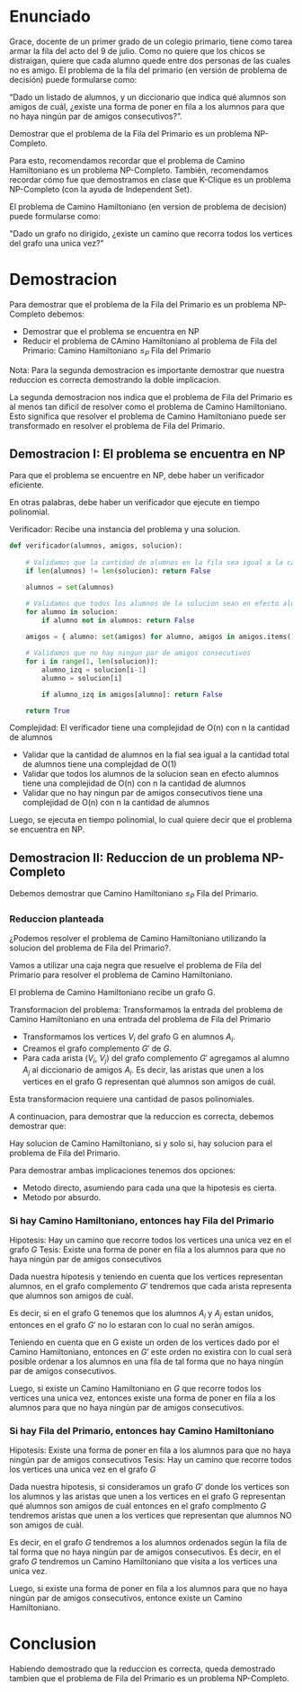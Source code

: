 # Enunciado

Grace, docente de un primer grado de un colegio primario, tiene como tarea armar la fila del acto del 9 de julio. Como no quiere que los chicos se distraigan, quiere que cada alumno quede entre dos personas de las cuales no es amigo. El problema de la fila del primario (en versión de problema de decisión) puede formularse como: 

“Dado un listado de alumnos, y un diccionario que indica qué alumnos son amigos de cuál, ¿existe una forma de poner en fila a los alumnos para que no haya ningún par de amigos consecutivos?”.

Demostrar que el problema de la Fila del Primario es un problema NP-Completo. 

Para esto, recomendamos recordar que el problema de Camino Hamiltoniano es un problema NP-Completo. También, recomendamos recordar cómo fue que demostramos en clase que K-Clique es un problema NP-Completo (con la ayuda de Independent Set).

El problema de Camino Hamiltoniano (en version de problema de decision) puede formularse como:

"Dado un grafo no dirigido, ¿existe un camino que recorra todos los vertices del grafo una unica vez?"

# Demostracion

Para demostrar que el problema de la Fila del Primario es un problema NP-Completo debemos:
- Demostrar que el problema se encuentra en NP
- Reducir el problema de CAmino Hamiltoniano al problema de Fila del Primario: Camino Hamiltoniano $\leq_P$ Fila del Primario

Nota: Para la segunda demostracion es importante demostrar que nuestra reduccion es correcta demostrando la doble implicacion.

La segunda demostracion nos indica que el problema de Fila del Primario es al menos tan dificil de resolver como el problema de Camino Hamiltoniano. Esto significa que resolver el problema de Camino Hamiltoniano puede ser transformado en resolver el problema de Fila del Primario.

## Demostracion I: El problema se encuentra en NP

Para que el problema se encuentre en NP, debe haber un verificador eficiente.

En otras palabras, debe haber un verificador que ejecute en tiempo polinomial.

Verificador: Recibe una instancia del problema y una solucion.

```py
def verificador(alumnos, amigos, solucion):
    
    # Validamos que la cantidad de alumnos en la fila sea igual a la cantidad total de alumnos
    if len(alumnos) != len(solucion): return False

    alumnos = set(alumnos)

    # Validamos que todos los alumnos de la solucion sean en efecto alumnos
    for alumno in solucion:
        if alumno not in alumnos: return False
    
    amigos = { alumno: set(amigos) for alumno, amigos in amigos.items() }

    # Validamos que no hay ningun par de amigos consecutivos
    for i in range(1, len(solucion)):
        alumno_izq = solucion[i-1]
        alumno = solucion[i]

        if alumno_izq in amigos[alumno]: return False

    return True
```

Complejidad: El verificador tiene una complejidad de O(n) con n la cantidad de alumnos
- Validar que la cantidad de alumnos en la fial sea igual a la cantidad total de alumnos tiene una complejdad de O(1)
- Validar que todos los alumnos de la solucion sean en efecto alumnos tiene una complejidad de O(n) con n la cantidad de alumnos
- Validar que no hay ningun par de amigos consecutivos tiene una complejidad de O(n) con n la cantidad de alumnos

Luego, se ejecuta en tiempo polinomial, lo cual quiere decir que el problema se encuentra en NP.

## Demostracion II: Reduccion de un problema NP-Completo

Debemos demostrar que Camino Hamiltoniano $\leq_P$ Fila del Primario.

### Reduccion planteada

¿Podemos resolver el problema de Camino Hamiltoniano utilizando la solucion del problema de Fila del Primario?.

Vamos a utilizar una caja negra que resuelve el problema de Fila del Primario para resolver el problema de Camino Hamiltoniano.

El problema de Camino Hamiltoniano recibe un grafo G.

Transformacion del problema: Transformamos la entrada del problema de Camino Hamiltoniano en una entrada del problema de Fila del Primario
- Transformamos los vertices $V_i$ del grafo G en alumnos $A_i$.
- Creamos el grafo complemento $G'$ de $G$.
- Para cada arista ($V_i$, $V_j$) del grafo complemento $G'$ agregamos al alumno $A_j$ al diccionario de amigos $A_i$. Es decir, las aristas que unen a los vertices en el grafo G representan qué alumnos son amigos de cuál.

Esta transformacion requiere una cantidad de pasos polinomiales.

A continuacion, para demostrar que la reduccion es correcta, debemos demostrar que:

Hay solucion de Camino Hamiltoniano, si y solo si, hay solucion para el problema de Fila del Primario.

Para demostrar ambas implicaciones tenemos dos opciones:
- Metodo directo, asumiendo para cada una que la hipotesis es cierta.
- Metodo por absurdo.

### Si hay Camino Hamiltoniano, entonces hay Fila del Primario

Hipotesis: Hay un camino que recorre todos los vertices una unica vez en el grafo $G$
Tesis: Existe una forma de poner en fila a los alumnos para que no haya ningún par de amigos consecutivos

Dada nuestra hipotesis y teniendo en cuenta que los vertices representan alumnos, en el grafo complemento $G'$ tendremos que cada arista representa que alumnos son amigos de cuàl.

Es decir, si en el grafo G tenemos que los alumnos $A_i$ y $A_j$ estan unidos, entonces en el grafo $G'$ no lo estaran con lo cual no seràn amigos.

Teniendo en cuenta que en G existe un orden de los vertices dado por el Camino Hamiltoniano, entonces en $G'$ este orden no existira con lo cual serà posible
ordenar a los alumnos en una fila de tal forma que no haya ningùn par de amigos consecutivos.

Luego, si existe un Camino Hamiltoniano en $G$ que recorre todos los vertices una unica vez, entonces existe una forma de poner en fila a los alumnos para que no haya ningùn par de amigos consecutivos.

### Si hay Fila del Primario, entonces hay Camino Hamiltoniano

Hipotesis: Existe una forma de poner en fila a los alumnos para que no haya ningún par de amigos consecutivos
Tesis: Hay un camino que recorre todos los vertices una unica vez en el grafo $G$

Dada nuestra hipotesis, si consideramos un grafo $G'$ donde los vertices son los alumnos y las aristas que unen a los vertices en el grafo G representan qué alumnos son amigos de cuál entonces en el grafo complmento $G$ tendremos aristas que unen a los vertices que representan que alumnos NO son amigos de cuàl.

Es decir, en el grafo $G$ tendremos a los alumnos ordenados segùn la fila de tal forma que no haya ningùn par de amigos consecutivos. Es decir, en el grafo $G$ tendremos un Camino Hamiltoniano que visita a los vertices una unica vez.

Luego, si existe una forma de poner en fila a los alumnos para que no haya ningún par de amigos consecutivos, entonce existe un Camino Hamiltoniano.

# Conclusion

Habiendo demostrado que la reduccion es correcta, queda demostrado tambien que el problema de Fila del Primario es un problema NP-Completo.